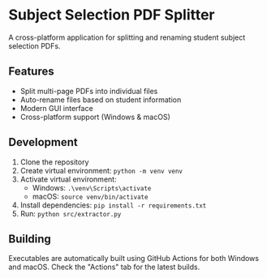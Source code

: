 # Subject Selection PDF Splitter

A cross-platform application for splitting and renaming student subject selection PDFs.

## Features

- Split multi-page PDFs into individual files
- Auto-rename files based on student information
- Modern GUI interface
- Cross-platform support (Windows & macOS)

## Development

1. Clone the repository
2. Create virtual environment: `python -m venv venv`
3. Activate virtual environment:
   - Windows: `.\venv\Scripts\activate`
   - macOS: `source venv/bin/activate`
4. Install dependencies: `pip install -r requirements.txt`
5. Run: `python src/extractor.py`

## Building

Executables are automatically built using GitHub Actions for both Windows and macOS.
Check the "Actions" tab for the latest builds.
